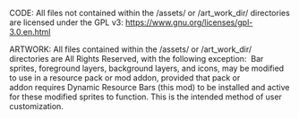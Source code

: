 CODE: All files not contained within the /assets/ or /art_work_dir/ directories are licensed under the GPL v3: https://www.gnu.org/licenses/gpl-3.0.en.html

ARTWORK: All files contained within the /assets/ or /art_work_dir/ directories are All Rights Reserved, with the following exception: 
Bar sprites, foreground layers, background layers, and icons, may be modified to use in a resource pack or mod addon, provided that pack or addon requires Dynamic Resource Bars (this mod) to be installed and active for these modified sprites to function. This is the intended method of user customization. 
